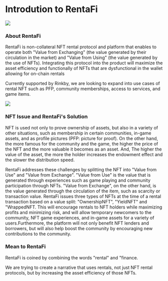 # Introdution to RentaFi

![](.gitbook/assets/synschismo\_graphic\_data.png)

### About RentaFi

RentaFi is non-collateral NFT rental protocol and platform that enables  to operate both "Value from Exchanging" (the value generated by their circulation in the market) and "Value from Using" (the value generated by the use of NFTs). Integrating this protocol into the product will maximize the asset efficiency and functionally of NFTs that are dysfunctional in the wallet allowing for on-chain rentals

Currently supported by Rinkby, we are looking to expand into use cases of rental NFT such as PFP, community memberships, access to services, and game items.

![](.gitbook/assets/RIlascio\_scheme.png)

### NFT Issue and RentaFi's Solution

NFT is used not only to prove ownership of assets, but also in a variety of other situations, such as membership in certain communities, in-game assets, and as profile pictures (PFP: picture for proof). On the other hand, the more famous for the community and the game, the higher the price of the NFT and the more valuable it becomes as an asset. And, The higher the value of the asset, the more the holder increases the endowment effect and the slower the distribution speed.

RentaFi addresses these challenges by splitting the NFT into "Value from Use" and "Value from Exchange". "Value from Use" is the value that is generated through experiences such as game playing and community participation through NFTs. "Value from Exchange", on the other hand, is the value generated through the circulation of the item, such as scarcity or transaction value. RentaFi issues three types of NFTs at the time of a rental transaction based on a value split: "OwnershipNFT", "YieldNFT" and "WrappedNFT. This will encourage rentals to NFT holders while maximizing profits and minimizing risk, and will allow temporary newcomers to the community, NFT game experiences, and in-game assets for a variety of users.Furthermore, the platform will not only benefit NFT lenders and borrowers, but will also help boost the community by encouraging new contributions to the community.

### **Mean to** RentaFi

RentaFi is coined by combining the words "rental" and "finance.

We are trying to create a narrative that uses rentals, not just NFT rental protocols, but by increasing the asset efficiency of those NFTs.
